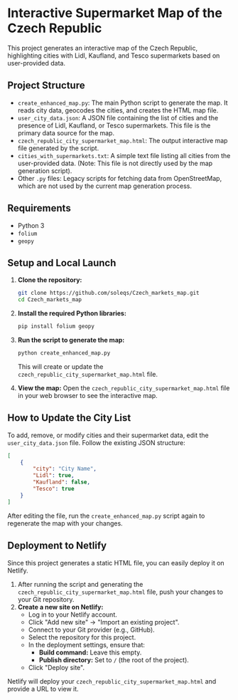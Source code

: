 # Interactive Supermarket Map of the Czech Republic

This project generates an interactive map of the Czech Republic, highlighting cities with Lidl, Kaufland, and Tesco supermarkets based on user-provided data.

## Project Structure

- `create_enhanced_map.py`: The main Python script to generate the map. It reads city data, geocodes the cities, and creates the HTML map file.
- `user_city_data.json`: A JSON file containing the list of cities and the presence of Lidl, Kaufland, or Tesco supermarkets. This file is the primary data source for the map.
- `czech_republic_city_supermarket_map.html`: The output interactive map file generated by the script.
- `cities_with_supermarkets.txt`: A simple text file listing all cities from the user-provided data. (Note: This file is not directly used by the map generation script).
- Other `.py` files: Legacy scripts for fetching data from OpenStreetMap, which are not used by the current map generation process.

## Requirements

- Python 3
- `folium`
- `geopy`

## Setup and Local Launch

1. **Clone the repository:**
   ```bash
   git clone https://github.com/soleqs/Czech_markets_map.git
   cd Czech_markets_map
   ```

2. **Install the required Python libraries:**
   ```bash
   pip install folium geopy
   ```

3. **Run the script to generate the map:**
   ```bash
   python create_enhanced_map.py
   ```
   This will create or update the `czech_republic_city_supermarket_map.html` file.

4. **View the map:**
   Open the `czech_republic_city_supermarket_map.html` file in your web browser to see the interactive map.

## How to Update the City List

To add, remove, or modify cities and their supermarket data, edit the `user_city_data.json` file. Follow the existing JSON structure:

```json
[
    {
        "city": "City Name",
        "Lidl": true,
        "Kaufland": false,
        "Tesco": true
    }
]
```

After editing the file, run the `create_enhanced_map.py` script again to regenerate the map with your changes.

## Deployment to Netlify

Since this project generates a static HTML file, you can easily deploy it on Netlify.

1.  After running the script and generating the `czech_republic_city_supermarket_map.html` file, push your changes to your Git repository.
2.  **Create a new site on Netlify:**
    - Log in to your Netlify account.
    - Click "Add new site" -> "Import an existing project".
    - Connect to your Git provider (e.g., GitHub).
    - Select the repository for this project.
    - In the deployment settings, ensure that:
        - **Build command:** Leave this empty.
        - **Publish directory:** Set to `/` (the root of the project).
    - Click "Deploy site".

Netlify will deploy your `czech_republic_city_supermarket_map.html` and provide a URL to view it.
